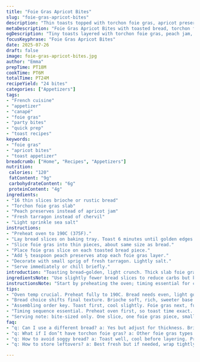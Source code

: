 ```yaml
---
title: "Foie Gras Apricot Bites"
slug: "foie-gras-apricot-bites"
description: "Thin toasts topped with torchon foie gras, apricot preserve, and fresh herbs. Toasted slices of bread, spread with foie gras, smothered lightly in apricot jam, finished with fresh chervil. Quick prep, simple layering. Twenty-four small servings. Slightly less bread than usual. Apricot replace with peach preserves for mild variation. Garnish green, aromatic. Subtle salt finish. No nuts, dairy, eggs. Crispy base, rich topping, sweet hint. Ready in about 40 minutes."
metaDescription: "Foie Gras Apricot Bites with toasted bread, torchon foie gras, peach preserves, fresh tarragon, and sea salt. Crunchy base, rich topping, quick 24 bites prep."
ogDescription: "Tiny toasts layered with torchon foie gras, peach jam, fresh tarragon, and salt. Rich, crisp, sweet-hit bites ready in 24 mins for elegant snack time."
focusKeyphrase: "Foie Gras Apricot Bites"
date: 2025-07-26
draft: false
image: foie-gras-apricot-bites.jpg
author: "Emma"
prepTime: PT18M
cookTime: PT6M
totalTime: PT24M
recipeYield: "24 bites"
categories: ["Appetizers"]
tags:
- "French cuisine"
- "appetizer"
- "canapé"
- "foie gras"
- "party bites"
- "quick prep"
- "toast recipes"
keywords:
- "foie gras"
- "apricot bites"
- "toast appetizer"
breadcrumb: ["Home", "Recipes", "Appetizers"]
nutrition: 
 calories: "120"
 fatContent: "9g"
 carbohydrateContent: "6g"
 proteinContent: "4g"
ingredients:
- "16 thin slices brioche or rustic bread"
- "Torchon foie gras slab"
- "Peach preserves instead of apricot jam"
- "Fresh tarragon instead of chervil"
- "Light sprinkle sea salt"
instructions:
- "Preheat oven to 190C (375F)."
- "Lay bread slices on baking tray. Toast 6 minutes until golden edges. Remove. Cool slightly."
- "Slice foie gras into thin pieces, about same size as bread."
- "Place foie gras slice on each toasted bread piece."
- "Add ½ teaspoon peach preserves atop each foie gras layer."
- "Decorate with small sprig of fresh tarragon. Lightly salt."
- "Serve immediately or chill briefly."
introduction: "Toasting bread—golden, light crunch. Thick slab foie gras sliced smooth. Jam. Sweet and sticky. Leafy herb fresh, green. Salt flakes scattered fine. Each bite soft and crunchy, rich and sweet. Peach jam swaps apricot, new twist. Tarragon, sharp. No nuts, dairy, eggs. Love the simplicity, quickness, punch of flavors. Serve at small party. Bites, not full plates. Bite-sized elegance. Little fuss, big taste. Can swap bread types, brioche richer, rustic more hearty. Jam varies too. Timing matters. Toast crisp, cool off. Then top. Assemble fast. Salt last. Keeps fresh, clean. Perfect for cooling wines or sparkling. Not overcomplicated, straightforward charm. Guests munch, savor fat and fruit contrast. Nothing extra needed. Just this. Easy but impressive."
ingredientsNote: "Use slightly fewer bread slices to reduce carbs but keep same portion count, exactly 16 instead of 24 slices. Choose brioche for milder sweetness or rustic country bread for texture contrast. Foie gras must be torchon style—dense, smooth, easy slicing. Choose high-quality preserves; replace apricot jam with peach preserves for different but close flavor. Fresh herbs like tarragon or substitute with basil or parsley if preferred instead of chervil, adding herbal brightness. No nuts, dairy, or eggs here; safe for those avoiding these allergens. Keep bread slices thin for easy biting, one bite each. Minimal garnishing, just salt to finish, which lifts flavors but does not overwhelm. Keep ingredients simple, avoid excess oil or butter."
instructionsNote: "Start by preheating the oven; timing essential for correctly toasted bread that is crisp but not burnt. Toasting in oven gives even color; grill and toaster possible alternatives but adjust times accordingly. After toasting, cool slices slightly to prevent foie gras melting too much on contact. Slice foie gras thin but intact. Placement matters—foil slices centered to cover most of bread. Spoon preserves next, exact quantities: half teaspoon per bite yields balance; more makes sweet dominate. Fresh herbs carefully selected and cleaned, small sprigs for decoration, adding fresh aroma and color contrast. Sprinkle sea salt at end just before serving; salt balances sweetness and fat. Serve immediately ideally, but short chilling for ten minutes possible to set preserves slightly firm. Avoid assembling too early - moistening bread and softening texture risk. Packing or transporting best done with separate elements or well-covering to maintain structure."
tips:
- "Oven temp crucial. Preheat fully to 190C. Bread needs even, light golden toasty edges. Timing 6 minutes standard but watch bread thickness. Too thin burns fast. Let bread cool 3-5 mins post-toast. Hot bread will soften foie gras, mess texture. Foie gras slice thickness matters. Thin but firm slices retain shape during layering. Sharp knife needed. Preserve scoops measured half teaspoon each. Keeps sweetness balanced. More jam means soggy or overpowering layers. Herbs tiny sprigs only. Tarragon is strong—small leaf size keeps bright without drowning flavors. Salt sprinkle last. Too early salt here won’t dissolve, stays crunchy and distracting. Serve fast or chill max 10-15 mins."
- "Bread choice shifts final texture. Brioche soft, rich, sweeter base. Rustic offers chew and bite contrast. Slices best at quarter-inch thickness. Toast crisp but tender. Foie gras torchon style critical for firm consistency; other types too soft or crumbly. Peach preserves swap apricot moves flavor to sweeter, floral side. Select natural preserves for cleaner taste, no heavy additives. Herbs can change aroma drastically. Tarragon brings anise sharpness unlike chervil’s soft green note. Parsley or basil substitutions possible but shift flavor balance. Use sea salt flakes or fine dry salt—not oily or wet. Minimal oil or butter used anywhere. Assembly speed matters; build quickly after bread cools to avoid sogginess."
- "Assembling order key. Toast first, cool slightly. Foie gras next, fully sliced, single piece each toast, centered. Then dollop preserves precisely half teaspoon. Overdoing jam sinks bread and covers foie gras mouthfeel. Herbs add freshness, small sprigs only, placed carefully to avoid overpowering. Salt at end, just before serving. Rushing starts melting foie gras and softening toast—texture lost. Chilling briefly can firm preserves slightly, but avoid long refrigeration. Packing for transport better in parts or tightly wrapped to keep crispness. Avoid coarse salt flakes that dominate. Layer sizes uniform for even eating experience and flavor bite per bite."
- "Timing sequence essential. Preheat oven first, so toast time exact. Bread turn golden but don’t darken too much or bitter notes. Cooling after baking key step. Use sharp knife for foie gras slices—torchon style’s dense texture holds shape better. Half teaspoon preserves ensures control over sweetness, avoid puddling. Herb size governs aroma intensity. Tarragon is pungent. Light salt sprinkle finishes taste, sugar-fat balance depends on it. Multitasking example: toast bread, prep foie gras slice, clean herbs, measure preserves simultaneously to meet quick assembly timing. Toast thickness influences heat penetration and texture contrast too. Experiment slightly by bread type for personal preference."
- "Serving note: bite-sized only. One slice, one foie gras piece, small jam dollop - easy to handle. Richness calls for moderate portions. No nuts, dairy, eggs—safe for allergies but watch for salt input if sensitive. No extra garnish needed; salt flakes make enough flavor pop. Combine with acidic drinks or sparkling wines to cut richness. Transport in layered, separated containers if away from home. Chilling short time okay but not long; preserves soften toast if held too long. Presentation simple, minimal fuss keeps focus on layered ingredients. Salt last keeps freshness alive. Each element counts towards final mouthfeel and aroma balance."
faq:
- "q: Can I use a different bread? a: Yes but adjust for thickness. Brioche softer, rustic chewier. Toast timing varies then. Thicker slices need longer. Thin slices crisp easier but risk burning. Keep slice uniform. Rustic adds texture contrast. Brioche milder flavor. Work your oven; watch bread carefully."
- "q: What if I don’t have torchon foie gras? a: Other foie gras types exist but texture differs. Torchon dense and firm, easy slicing. Other styles fragile, crumbly. Can try chilled pâté but spreads differently. Heat sensitive too. Keep slices cold to hold. Alternative: smaller chunks but risk uneven bites. Texture affects overall mouthfeel importantly."
- "q: How to avoid soggy bread? a: Toast well, cool before layering. Preserve measured small amounts, half teaspoon max. Assemble quickly after cooling. Foie gras layer first protects bread from jam moisture. Salt last to prevent early moisture draw. Short chilling okay, long refrigeration ruins crispness. Toast thickness matters; thicker bulkier toasts handle moisture better but less delicate."
- "q: How to store leftovers? a: Best fresh but if needed, wrap tightly, refrigerate. Bread softens fast though. Foie gras and preserves separate keep best. Reassemble before serving. Short fridge time, no more than 24 hours. Avoid freezing, texture lost. Transport separate components to keep crisp. Serve within hours of prep for best mouthfeel and flavor contrast."

---
```

